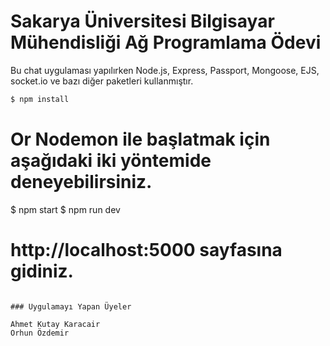 # Sakarya Üniversitesi Bilgisayar Mühendisliği Ağ Programlama Ödevi

Bu chat uygulaması yapılırken Node.js, Express, Passport, Mongoose, EJS, socket.io ve bazı diğer paketleri kullanmıştır.

```sh
$ npm install
```

# Or Nodemon ile başlatmak için aşağıdaki iki yöntemide deneyebilirsiniz.

$ npm start
$ npm run dev

# http://localhost:5000 sayfasına gidiniz.

```

### Uygulamayı Yapan Üyeler

Ahmet Kutay Karacair
Orhun Özdemir
```
